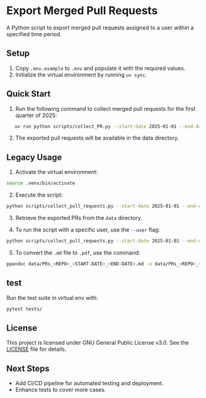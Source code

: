 # Export Merged Pull Requests

A Python script to export merged pull requests assigned to a user within a specified time period.

## Setup

1. Copy `.env.example` to `.env` and populate it with the required values.
2. Initialize the virtual environment by running `uv sync`.

## Quick Start

1. Run the following command to collect merged pull requests for the first quarter of 2025:
```bash
   uv run python scripts/collect_PR.py --start-date 2025-01-01 --end-date 2025-03-31
```
2. The exported pull requests will be available in the data directory.

## Legacy Usage

1. Activate the virtual environment: 
```bash
source .venv/bin/activate
```
2. Execute the script: 
```bash
python scripts/collect_pull_requests.py --start-date 2025-01-01 --end-date 2025-03-31
```
3. Retrieve the exported PRs from the `data` directory.

4. To run the script with a specific user, use the `--user` flag:
```bash
python scripts/collect_pull_requests.py --start-date 2025-01-01 --end-date 2025-03-31 --user <username>
```

5. To convert the `.md` file to `.pdf`, use the command:
```bash
ppandoc data/PRs_<REPO>_<START-DATE>_<END-DATE>.md -o data/PRs_<REPO>_<START-DATE>_<END-DATE>.pdf --pdf-engine=xelatex
```

## test
Run the test suite in virtual env with:
```bash
pytest tests/
```
## License
This project is licensed under GNU General Public License v3.0. See the [LICENSE](LICENSE) file for details.


## Next Steps
- Add CI/CD pipeline for automated testing and deployment.
- Enhance tests to cover more cases.
